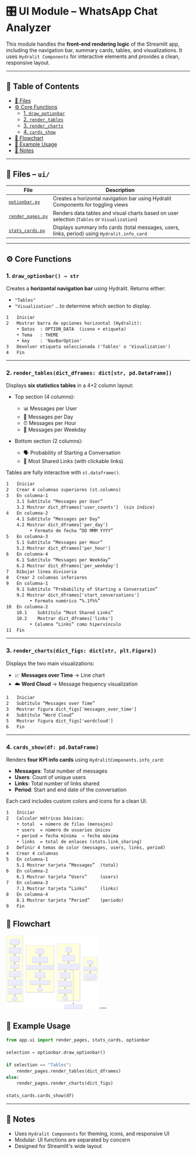 # 🎛 UI Module – WhatsApp Chat Analyzer

This module handles the **front-end rendering logic** of the Streamlit app, including the navigation bar, summary cards, tables, and visualizations. It uses `Hydralit Components` for interactive elements and provides a clean, responsive layout.

---

## 📖 Table of Contents

- [📂 Files](#-files--ui)
- [⚙️ Core Functions](#️-core-functions)
  - [1. `draw_optionbar`](#1-draw_optionbar--str)
  - [2. `render_tables`](#2-render_tablesdict_dframes-dictstr-pddataframe)
  - [3. `render_charts`](#3-render_chartsdict_figs-dictstr-pltfigure)
  - [4. `cards_show`](#4-cards_showdf-pddataframe)
- [🧠 Flowchart](#-flowchart)
- [🧪 Example Usage](#-example-usage)
- [🎨 Notes](#-notes)

---

## 📂 Files – `ui/`

| File                                        | Description                                                                                   |
| ------------------------------------------- | --------------------------------------------------------------------------------------------- |
| [`optionbar.py`](optionbar.py)       | Creates a horizontal navigation bar using Hydralit Components for toggling views              |
| [`render_pages.py`](render_pages.py) | Renders data tables and visual charts based on user selection (`Tables` or `Visualization`)   |
| [`stats_cards.py`](stats_cards.py)   | Displays summary info cards (total messages, users, links, period) using `Hydralit.info_card` |

---

## ⚙️ Core Functions

### 1. `draw_optionbar() → str`

Creates a **horizontal navigation bar** using Hydralit.
Returns either:

* `"Tables"`
* `"Visualization"`
  ...to determine which section to display.
```
1	Iniciar
2	Mostrar barra de opciones horizontal (Hydralit):
    • Datos  : OPTION_DATA  (icono + etiqueta)
    • Tema   : THEME
    • key    : 'NavBarOption'
3	Devolver etiqueta seleccionada ('Tables' o 'Visualization')
4	Fin
```
---

### 2. `render_tables(dict_dframes: dict[str, pd.DataFrame])`

Displays **six statistics tables** in a 4+2 column layout:

* Top section (4 columns):

  * 📊 Messages per User
  * 📅 Messages per Day
  * ⏰ Messages per Hour
  * 📆 Messages per Weekday

* Bottom section (2 columns):

  * 🗣️ Probability of Starting a Conversation
  * 🔗 Most Shared Links (with clickable links)

Tables are fully interactive with `st.dataframe()`.
```
1	Iniciar
2	Crear 4 columnas superiores (st.columns)
3	En columna-1
    3.1	Subtítulo “Messages per User”
    3.2	Mostrar dict_dframes['user_counts']  (sin índice)
4	En columna-2
    4.1	Subtítulo “Messages per Day”
    4.2	Mostrar dict_dframes['per_day']
         • Formato de fecha “DD MMM YYYY”
5	En columna-3
    5.1	Subtítulo “Messages per Hour”
    5.2	Mostrar dict_dframes['per_hour']
6	En columna-4
    6.1	Subtítulo “Messages per Weekday”
    6.2	Mostrar dict_dframes['per_weekday']
7	Dibujar línea divisoria
8	Crear 2 columnas inferiores
9	En columna-1
    9.1	Subtítulo “Probability of Starting a Conversation”
    9.2	Mostrar dict_dframes['start_conversations']
         • Formato numérico “%.1f%%”
10	En columna-2
    10.1	Subtítulo “Most Shared Links”
    10.2	Mostrar dict_dframes['links']
         • Columna “Links” como hipervínculo
11	Fin
```

---

### 3. `render_charts(dict_figs: dict[str, plt.Figure])`

Displays the two main visualizations:

* 📈 **Messages over Time** → Line chart
* ☁️ **Word Cloud** → Message frequency visualization
```
1	Iniciar
2	Subtítulo “Messages over Time”
3	Mostrar figura dict_figs['messages_over_time']
4	Subtítulo “Word Cloud”
5	Mostrar figura dict_figs['wordcloud']
6	Fin
```
---

### 4. `cards_show(df: pd.DataFrame)`

Renders **four KPI info cards** using `HydralitComponents.info_card`:

* **Messages**: Total number of messages
* **Users**: Count of unique users
* **Links**: Total number of links shared
* **Period**: Start and end date of the conversation

Each card includes custom colors and icons for a clean UI.
```
1	Iniciar
2	Calcular métricas básicas:
    • total  = número de filas (mensajes)
    • users  = número de usuarios únicos
    • period = fecha mínima  → fecha máxima
    • links  = total de enlaces (stats.link_sharing)
3	Definir 4 temas de color (messages, users, links, period)
4	Crear 4 columnas
5	En columna-1
    5.1	Mostrar tarjeta “Messages”  (total)
6	En columna-2
    6.1	Mostrar tarjeta “Users”     (users)
7	En columna-3
    7.1	Mostrar tarjeta “Links”     (links)
8	En columna-4
    8.1	Mostrar tarjeta “Period”    (periodo)
9	Fin
```
## 🧠 Flowchart
<img src="../../docs/ui.svg" alt="Main Flowchart" style="max-width:50%; height:auto;">
---

## 🧪 Example Usage

```python
from app.ui import render_pages, stats_cards, optionbar

selection = optionbar.draw_optionbar()

if selection == "Tables":
    render_pages.render_tables(dict_dframes)
else:
    render_pages.render_charts(dict_figs)

stats_cards.cards_show(df)
```

---

## 🎨 Notes

* Uses `Hydralit Components` for theming, icons, and responsive UI
* Modular: UI functions are separated by concern
* Designed for Streamlit's wide layout
